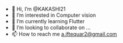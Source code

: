 - 👋 Hi, I’m @KAKASHI21
- 👀 I’m interested in Computer vision 
- 🌱 I’m currently learning Flutter 
- 💞️ I’m looking to collaborate on ...
- 📫 How to reach me a.iftequar2@gmail.com

<!---
KAKASHI21/KAKASHI21 is a ✨ special ✨ repository because its `README.md` (this file) appears on your GitHub profile.
You can click the Preview link to take a look at your changes.
--->
